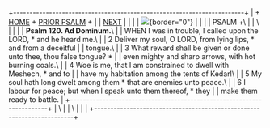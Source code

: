 +-----------------------------------------------------------------------+
| \+ [HOME](../index.html) + [PRIOR PSALM](PS119.html) +                |
| [NEXT](Ps121.html)                                                    |
|                                                                       |
| ![](http://stats.superstats.com/b/ss/DAVIDMCMANNES/1){border="0"}     |
|                                                                       |
| PSALM +\                                                              |
| \                                                                     |
|                                                                       |
| **Psalm 120. Ad Dominum.**\                                           |
| WHEN I was in trouble, I called upon the LORD, \* and he heard me.\   |
| 2 Deliver my soul, O LORD, from lying lips, \* and from a deceitful   |
| tongue.\                                                              |
| 3 What reward shall be given or done unto thee, thou false tongue? \* |
| even mighty and sharp arrows, with hot burning coals.\                |
| 4 Woe is me, that I am constrained to dwell with Meshech, \* and to   |
| have my habitation among the tents of Kedar!\                         |
| 5 My soul hath long dwelt among them \* that are enemies unto peace.\ |
| 6 I labour for peace; but when I speak unto them thereof, \* they     |
| make them ready to battle.                                            |
+-----------------------------------------------------------------------+
| \                                                                     |
| \                                                                     |
| [](http://www.episcopalnet.org/DBS/DOR.html)                          |
+-----------------------------------------------------------------------+
